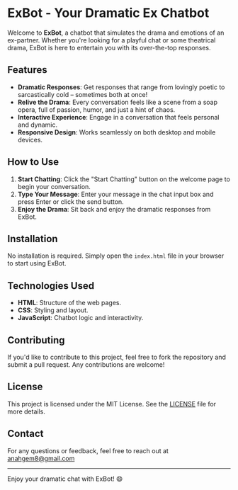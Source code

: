 # ExBot - Your Dramatic Ex Chatbot

Welcome to **ExBot**, a chatbot that simulates the drama and emotions of an ex-partner. Whether you're looking for a playful chat or some theatrical drama, ExBot is here to entertain you with its over-the-top responses.

## Features

- **Dramatic Responses**: Get responses that range from lovingly poetic to sarcastically cold – sometimes both at once!
- **Relive the Drama**: Every conversation feels like a scene from a soap opera, full of passion, humor, and just a hint of chaos.
- **Interactive Experience**: Engage in a conversation that feels personal and dynamic.
- **Responsive Design**: Works seamlessly on both desktop and mobile devices.

## How to Use

1. **Start Chatting**: Click the "Start Chatting" button on the welcome page to begin your conversation.
2. **Type Your Message**: Enter your message in the chat input box and press Enter or click the send button.
3. **Enjoy the Drama**: Sit back and enjoy the dramatic responses from ExBot.

## Installation

No installation is required. Simply open the `index.html` file in your browser to start using ExBot.

## Technologies Used

- **HTML**: Structure of the web pages.
- **CSS**: Styling and layout.
- **JavaScript**: Chatbot logic and interactivity.

## Contributing

If you'd like to contribute to this project, feel free to fork the repository and submit a pull request. Any contributions are welcome!

## License

This project is licensed under the MIT License. See the [LICENSE](LICENSE) file for more details.

## Contact

For any questions or feedback, feel free to reach out at anahgem8@gmail.com

---

Enjoy your dramatic chat with ExBot! 😄
